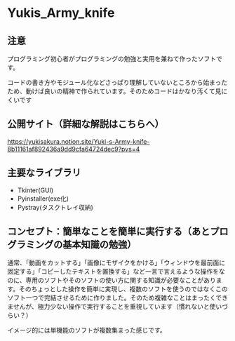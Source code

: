 # Yukis_Army_knife

## 注意

プログラミング初心者がプログラミングの勉強と実用を兼ねて作ったソフトです。

コードの書き方やモジュール化などさっぱり理解していないところから始まったため、動けば良いの精神で作られています。そのためコードはかなり汚くて見にくいです

## 公開サイト（詳細な解説はこちらへ）

https://yukisakura.notion.site/Yuki-s-Army-knife-8b11161af892436a9dd9cfa64724dec9?pvs=4

## 主要なライブラリ

* Tkinter(GUI)
* Pyinstaller(exe化)
*  Pystray(タスクトレイ収納)

## コンセプト：簡単なことを簡単に実行する（あとプログラミングの基本知識の勉強）

通常、「動画をカットする」「画像にモザイクをかける」「ウィンドウを最前面に固定する」「コピーしたテキストを置換する」など一言で言えるような操作をなのに、専用のソフトやそのソフトの使い方に関する知識が必要なことがあります。そのちょっとした操作を簡単に実現し、複数のソフトを使うのではなくこのソフト一つで完結させるために作りました。そのため複雑なことはまったくできませんが、極力少ない操作で実行することを重視しています（慣れないと使いづらい？）

イメージ的には単機能のソフトが複数集まった感じです。

